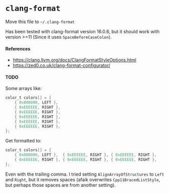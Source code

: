 # `clang-format`

Move this file to `~/.clang-format`

Has been tested with clang-format version 16.0.6, but it should work with
version >=11 (Since it uses `SpaceBeforeCaseColon`).

#### References

- https://clang.llvm.org/docs/ClangFormatStyleOptions.html
- https://zed0.co.uk/clang-format-configurator/

#### TODO

Some arrays like:

```c
color_t colors[] = {
    { 0x000000, LEFT },
    { 0xEEEEEE, RIGHT },
    { 0xEEEEEE, RIGHT },
    { 0xEEEEEE, RIGHT },
    { 0xEEEEEE, RIGHT },
    { 0xEEEEEE, RIGHT },
};
```

Get formatted to:

```c
color_t colors[] = {
    { 0x000000, LEFT },  { 0xEEEEEE, RIGHT }, { 0xEEEEEE, RIGHT },
    { 0xEEEEEE, RIGHT }, { 0xEEEEEE, RIGHT }, { 0xEEEEEE, RIGHT },
};
```

Even with the trailing comma. I tried setting `AlignArrayOfStructures` to
`Left` and `Right`, but it removes spaces (afaik overwrites
`Cpp11BracedListStyle`, but perhaps those spaces are from another setting).
